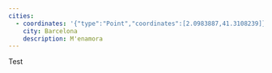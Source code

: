 ```yaml
---
cities:
  - coordinates: '{"type":"Point","coordinates":[2.0983887,41.3108239]}'
    city: Barcelona
    description: M'enamora
---
```

Test